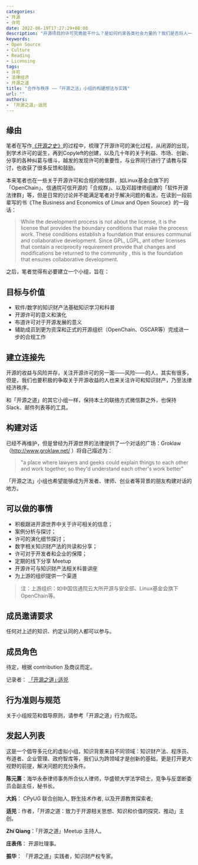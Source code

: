 ```yaml
---
categories:
- 开源
- 许可
date: 2022-06-19T17:27:29+08:00
description: "开源项目的许可究竟能干什么？是如何约束各类社会力量的？我们是否将人一律想成遵守许可的，是决定我们如何做事的，开源的世界很大，大到需要各类人才来共同铸就，为迎接更多的开源人才，我们打算从法理和科普的意义出发，来做一个推动开源许可的小组。做别人还没有做的事情。"
keywords:
- Open Source
- Culture
- Reading
- Licensing
tags:
- 许可
- 法律经济
- 开源之道
title: "合作与秩序 ——「开源之法」小组的构建想法与实践"
url: ""
authors:
- 「开源之道」·适兕
---
```

## 缘由

笔者在写作[《开源之史》](.)的过程中，梳理了开源许可的演化过程，从闭源的出现，到学术许可的诞生，再到Copyleft的创建，以及几十年的关于利益、市场、创新、分享的各种纠葛与缠斗，越发的发现许可的重要性，与业界同行进行了请教与探讨，也收获了很多反馈和鼓励。

本来笔者也在一些关于开源许可和合规的微信群，如Linux基金会旗下的「OpenChain」、信通院可信开源的「合规群」、以及邓超律师组建的「软件开源法律群」等，但是日常的讨论并不能满足笔者对于解决问题的看法，在读到一段前辈写的书《The Business and Economics of Linux and Open Source》的一段话：

> While the development process is not about the license, it is the license that provides the boundary conditions that make the process work. These conditions establish a foundation that ensures communal and collaborative development. Since GPL, LGPL, ant other licenses that contain a reciprocity requirement provide that changes and modifications be returned to the community , this is the foundation that ensures collaborative development.

之后，笔者觉得有必要建立一个小组，旨在：

## 目标与价值

* 软件/数字的知识财产法基础知识学习和科普
* 开源许可的意义和演化
* 布道许可对于开源发展的意义
* 辅助成员到更为资深和正式的开源组织（OpenChain、OSCAR等）完成进一步的合规工作

## 建立连接先

开源的收益与风险并存，关注开源许可的另一面——风险——的人，其实有很多，但是，我们也要积极的争取关于开源收益的人也来关注许可和知识财产，乃至法律经济秩序。

和「开源之道」的其它小组一样，保持本土的联络方式微信群之外，也保持Slack、邮件列表等的工具。

## 构建对话

已经不再维护，但是曾经为开源世界的法律提供了一个对话的广场：Groklaw （http://www.groklaw.net/ ）将自己描述为： 

> "a place where lawyers and geeks could explain things to each other and work together, so they'd understand each other's work better"

「开源之法」小组也希望能够成为开发者、律师、创业者等背景的朋友构建对话的地方。

## 可以做的事情

*  积极跟进开源世界中关于许可相关的信息；
*  案例分析与探讨；
*  许可的演化细节探讨；
*  数字相关知识财产法的共读和分享；
*  许可对于开发者和企业的保障；
*  定期的线下分享 Meetup
*  开源许可与知识财产法相关科普讲座
*  为上游的组织提供一个渠道

> 注：上游组织：如中国信通院云大所开源与安全部、Linux基金会旗下OpenChain等。

## 成员邀请要求

任何对上述的知识、约定认同的人都可以参与。

## 成员角色

待定，根据 contribution 及商议而定。

记录者： [「开源之道」·适兕](all_about_kuosi/)



## 行为准则与规范

关于小组规范和倡导原则，请参考「开源之道」行为规范。

## 发起人列表

这是一个倡导多元化的虚拟小组，知识背景来自不同领域：知识财产法、程序员、布道者、企业管理、政府智库等，我们认为跨领域才是创新的基础，更是打开更大视野的前提，解决问题的充分条件。

**陈元熹**：海华永泰律师事务所合伙人律师，华盛顿大学法学硕士，竞争与反垄断委员会副主任，秘书长。

**大妈**： CPyUG 联合创始人, 野生技术作者, 以及开源教育探索者;

**适兕**：作者，「开源之道：致力于开源相关思想、知识和价值的探究、推动」主创。

**Zhi Qiang**：「开源之道」Meetup 主持人。

**庄表伟**： 开源社理事。

**振华**： 「开源之道」实践者，知识财产权专家。




